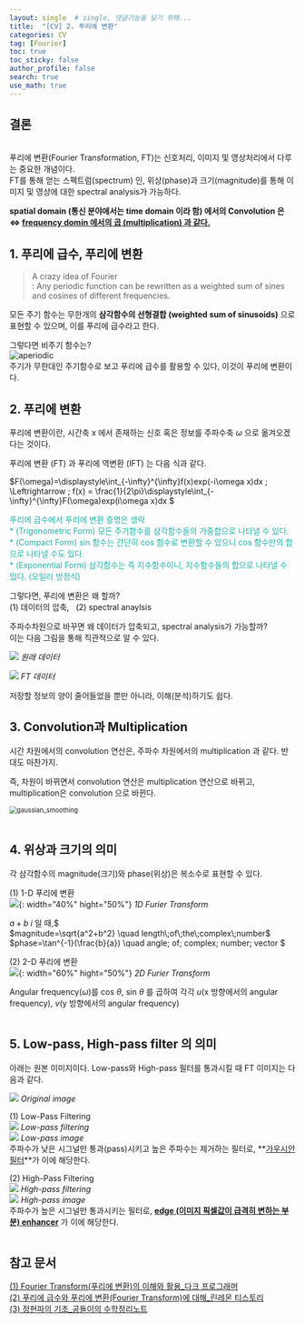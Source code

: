 ```yaml
---
layout: single  # single, 댓글기능을 달기 위해...
title:  "[CV] 2. 푸리에 변환"
categories: CV
tag: [Fourier]
toc: true
toc_sticky: false
author_profile: false
search: true
use_math: true
---
```


## 결론
<br/>
푸리에 변환(Fourier Transformation, FT)는 신호처리, 이미지 및 영상처리에서 다루는 중요한 개념이다. <br/>
FT를 통해 얻는 스펙트럼(spectrum) 인, 위상(phase)과 크기(magnitude)를 통해 이미지 및 영상에 대한 spectral analysis가 가능하다.
<br/>

**spatial domain (통신 분야에서는 time domain 이라 함) 에서의 Convolution 은 $\Leftrightarrow$ <u>frequency domin 에서의 곱 (multiplication) 과 같다.</u>**
<br/>

## 1. 푸리에 급수, 푸리에 변환

> A crazy idea of Fourier <br/>
: Any periodic function can be rewritten as a weighted sum of sines and cosines of different frequencies. 

모든 주기 함수는 무한개의 **삼각함수의 선형결합 (weighted sum of sinusoids)** 으로 표현할 수 있으며, 이를 푸리에 급수라고 한다. 
<br/>

그렇다면 비주기 함수는? <br/>
<img src="/assets/images/2022-09-15-FT/aperiodic.png" alt="aperiodic"/><br/>
주기가 무한대인 주기함수로 보고 푸리에 급수를 활용할 수 있다, 이것이 푸리에 변환이다. 
<br/>


## 2. 푸리에 변환

푸리에 변환이란, 시간축 x 에서 존재하는 신호 혹은 정보를 주파수축 $\omega$ 으로 옮겨오겠다는 것이다. <br/>

푸리에 변환 (FT) 과 푸리에 역변환 (IFT) 는 다음 식과 같다.<br/>

$F(\omega)=\displaystyle\int_{-\infty}^{\infty}f(x)exp(-i\omega x)dx \; \Leftrightarrow \; f(x) = \frac{1}{2\pi}\displaystyle\int_{-\infty}^{\infty}F(\omega)exp(i\omega x)dx $

<span style="color:lightseagreen">푸리에 급수에서 푸리에 변환 증명은 생략</span><br/>
<span style="color:lightseagreen">* (Trigonometric Form) 모든 주기함수를 삼각함수들의 가중합으로 나타낼 수 있다. </span><br/>
<span style="color:lightseagreen">* (Compact Form) sin 함수는 간단히 cos 함수로 변환할 수 있으니 cos 함수만의 합으로 나타낼 수도 있다. </span><br/>
<span style="color:lightseagreen">* (Exponential Form) 삼각함수는 즉 지수함수이니, 지수함수들의 합으로 나타낼 수 있다. (오일러 방정식) </span>


그렇다면, 푸리에 변환은 왜 할까? <br/>
(1) 데이터의 압축, &nbsp; (2) spectral anaylsis 
<br/>

주파수차원으로 바꾸면 왜 데이터가 압축되고, spectral analysis가 가능할까? <br/>
이는 다음 그림을 통해 직관적으로 알 수 있다. 
<br/>

![](/assets/images/2022-09-15-FT/IFT.png)
*원래 데이터*

![](/assets/images/2022-09-15-FT/FT.png)
*FT 데이터*

저장할 정보의 양이 줄어들었을 뿐만 아니라, 이해(분석)하기도 쉽다. <br/>

## 3. Convolution과 Multiplication
시간 차원에서의 convolution 연산은, 주파수 차원에서의 multiplication 과 같다. 반대도 마찬가지. 
<br/>

즉, 차원이 바뀌면서 convolution 연산은 multiplication 연산으로 바뀌고, multiplication은 convolution 으로 바뀐다. 

<img src="/assets/images/2022-09-15-FT/FTConvolution.png" alt="gaussian_smoothing" style="zoom:80%;" /> <br/>
<br/>

## 4. 위상과 크기의 의미
각 삼각함수의 magnitude(크기)와 phase(위상)은 복소수로 표현할 수 있다. 
<br/>

(1) 1-D 푸리에 변환 
<br/>
![](/assets/images/2022-09-15-FT/1D.png){: width="40%" hight="50%"}
*1D Furier Transform*
<br/>

$a+b\;i$ 일 때,$ <br/>
$magnitude=\sqrt{a^2+b^2} \quad length\;of\;the\;complex\;number$ <br/>
$phase=\tan^{-1}(\frac{b}{a}) \quad angle\; of\; complex\; number\; vector $
<br/>

(2) 2-D 푸리에 변환
<br/>
![](/assets/images/2022-09-15-FT/2D.png){: width="60%" hight="50%"}
*2D Furier Transform*
<br/>

Angular frequency($\omega$)를 cos $\theta$, sin $\theta$ 를 곱하여 각각 $u$(x 방향에서의 angular frequency), $v$(y 방향에서의 angular frequency)
<br/>
<br/>

## 5. Low-pass, High-pass filter 의 의미
아래는 원본 이미지이다. Low-pass와 High-pass 필터를 통과시킬 때 FT 이미지는 다음과 같다. 
<br/>

![](/assets/images/2022-09-15-FT/origin.png)
*Original image*
<br/>

(1) Low-Pass Filtering 
<br/>
![](/assets/images/2022-09-15-FT/Low.png)
*Low-pass filtering*
<br/>
![](/assets/images/2022-09-15-FT/Low_img.png)
*Low-pass image*
<br/>
주파수가 낮은 시그널만 통과(pass)시키고 높은 주파수는 제거하는 필터로, **<u>가우시안 필터</u>**가 이에 해당한다.
<br/>

(2) High-Pass Filtering 
<br/>
![](/assets/images/2022-09-15-FT/High.png)
*High-pass filtering*
<br/>
![](/assets/images/2022-09-15-FT/High_img.png)
*High-pass image*
<br/>
주파수가 높은 시그널만 통과시키는 필터로, **<u>edge (이미지 픽셀값이 급격히 변하는 부분) enhancer</u>** 가 이에 해당한다.
<br/>
<br/>

## 참고 문서
[(1) Fourier Transform(푸리에 변환)의 이해와 활용_다크 프로그래머](https://darkpgmr.tistory.com/171) <br/>
[(2) 푸리에 급수와 푸리에 변환(Fourier Transform)에 대해_린레몬 티스토리](https://renelemon.tistory.com/75) <br/>
[(3) 정현파의 기초_공돌이의 수학정리노트](https://angeloyeo.github.io/2022/01/04/sinusoids.html)